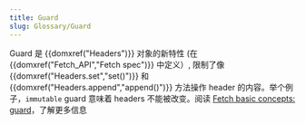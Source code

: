 ```yaml
---
title: Guard
slug: Glossary/Guard
---
```


Guard 是 {{domxref("Headers")}} 对象的新特性 (在 {{domxref("Fetch_API","Fetch spec")}} 中定义）, 限制了像 {{domxref("Headers.set","set()")}} 和 {{domxref("Headers.append","append()")}} 方法操作 header 的内容。举个例子，`immutable` guard 意味着 headers 不能被改变。阅读 [Fetch basic concepts: guard](/zh-CN/docs/Web/API/Fetch_API/Basic_concepts#Guard)，了解更多信息
